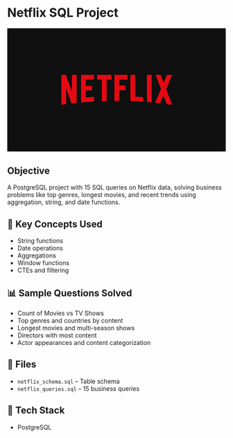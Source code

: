 # Netflix SQL Project
![Netflix Logo](https://github.com/sandeepsonkar/Netflix_SQL_Project/blob/main/Netflix_logo.jpg)
## Objective 
A PostgreSQL project with 15 SQL queries on Netflix data, solving business problems like top genres, longest movies, and recent trends using aggregation, string, and date functions.

## 🧠 Key Concepts Used

- String functions
- Date operations
- Aggregations
- Window functions
- CTEs and filtering

## 📊 Sample Questions Solved

- Count of Movies vs TV Shows
- Top genres and countries by content
- Longest movies and multi-season shows
- Directors with most content
- Actor appearances and content categorization

## 📁 Files

- `netflix_schema.sql` – Table schema
- `netflix_queries.sql` – 15 business queries

## 🔧 Tech Stack

- PostgreSQL
